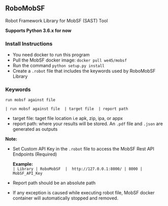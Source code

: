 ## RoboMobSF

Robot Framework Library for MobSF (SAST) Tool

**Supports Python 3.6.x for now**

### Install Instructions
* You need docker to run this program
* Pull the MobSF docker image: `docker pull we45/mobsf`
* Run the command `python setup.py install`  
* Create a `.robot` file that includes the keywords used by RoboMobSF Library


### Keywords

`run mobsf against file`  

`| run mobsf against file  | target file  | report path`

* target file:  taget file location i.e apk, zip, ipa, or appx 
* report path: where your results will be stored. An `.pdf` file and `.json` are generated as outputs

**Note:**

- Set Custom API Key in the `.robot` file to access the MobSF Rest API Endpoints (Required)
        
    **Example:** <br>
    `| Library | RoboMobSF  |  http://127.0.0.1:8000/ | 8000 | MobSF_API_Key` 

- Report path should be an absolute path
- If any exception is caused while executing robot file, MobSF docker container will automatically stopped and removed. 
